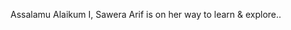 Assalamu Alaikum
I, Sawera Arif is on her way to learn & explore..


<!---
SAWERA-11/SAWERA-11 is a ✨ special ✨ repository because its `README.md` (this file) appears on your GitHub profile.
You can click the Preview link to take a look at your changes.
--->
